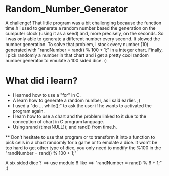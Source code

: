 # Random_Number_Generator

A challenge!
That little program was a bit challenging because the function time.h i used to generate a random number based the generation on the 
cumputer clock (using it as a seed) and, more precisely, on the seconds. So i was only able to generate a different number every second. It slowed the number generation.
To solve that problem, i stock every number (10) generated with "randNumber = rand() % 100 + 1;" in a integer chart.
Finally, i pick randomly a number in that chart and i get a pretty cool random number generator to emulate a 100 sided dice. :)

# What did i learn?
* I learned how to use a "for" in C.
* A learn how to generate a random number, as i said earlier. ;)
* I used a "do ... while();" to ask the user if he wants to activated the program again.
* I learn how to use a chart and the problem linked to it due to the conception of chart in C program language. 
* Using srand (time(NULL)); and rand() from time.h.

** Don't hesitate to use that program or to transform it into a function to pick cells in a chart randomly for a game or to emulate a dice.
It won't be too hard to get other type of dice, you only need to modify the %100 in the "randNumber = rand() % 100 + 1;"

A six sided dice ? ==> use modulo 6 like ==> "randNumber = rand() % 6 + 1;" ;)
